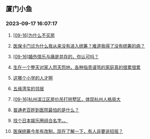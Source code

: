 ## 厦门小鱼 
### 2023-09-17 16:07:17

1. [[09-16]为什么不买房](http://bbs.xmfish.com/read-htm-tid-18073443.html)

2. [医保卡门诊为什么我从来没有进入统筹？难道我得了没有统筹的病？](http://bbs.xmfish.com/read-htm-tid-18073462.html)

3. [[09-16]婚外情乐与痛是并存的，你认可吗？](http://bbs.xmfish.com/read-htm-tid-18073436.html)

4. [生在一个整天对家人怨天怨地，各种指责谩骂的家庭真的很累很累](http://bbs.xmfish.com/read-htm-tid-18073536.html)

5. [这哪个小学的人才啊](http://bbs.xmfish.com/read-htm-tid-18073569.html)

6. [五缘湾玺的邻居](http://bbs.xmfish.com/read-htm-tid-18073453.html)

7. [[09-16]杭州滨江区房价吊打拱墅区，体现杭州人格局大](http://bbs.xmfish.com/read-htm-tid-18073555.html)

8. [普通老百姓到医院最怕的是什么？](http://bbs.xmfish.com/read-htm-tid-18073605.html)

9. [找个日本娱乐圈组合名字。。](http://bbs.xmfish.com/read-htm-tid-18073512.html)

10. [医保统筹今年有改制，现在了解一下，有人非要说招摇？](http://bbs.xmfish.com/read-htm-tid-18073674.html)

